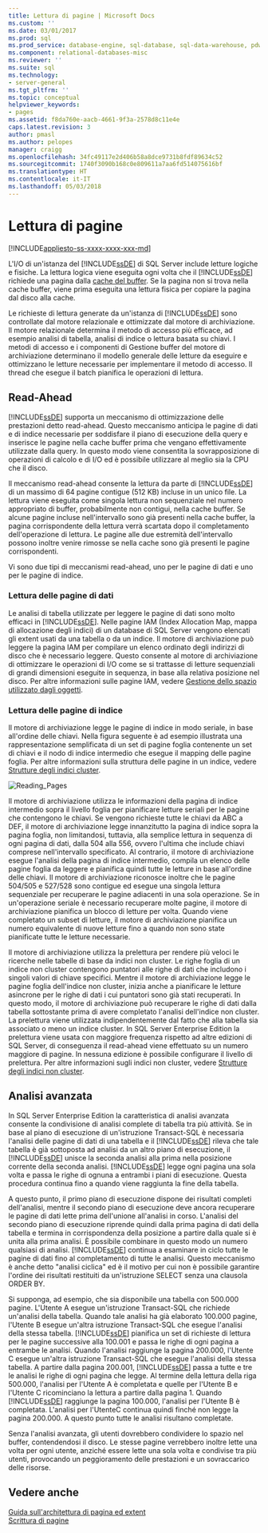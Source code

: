 ```yaml
---
title: Lettura di pagine | Microsoft Docs
ms.custom: ''
ms.date: 03/01/2017
ms.prod: sql
ms.prod_service: database-engine, sql-database, sql-data-warehouse, pdw
ms.component: relational-databases-misc
ms.reviewer: ''
ms.suite: sql
ms.technology:
- server-general
ms.tgt_pltfrm: ''
ms.topic: conceptual
helpviewer_keywords:
- pages
ms.assetid: f8da760e-aacb-4661-9f3a-2578d8c11e4e
caps.latest.revision: 3
author: pmasl
ms.author: pelopes
manager: craigg
ms.openlocfilehash: 34fc49117e2d406b58a8dce9731b8fdf89634c52
ms.sourcegitcommit: 1740f3090b168c0e809611a7aa6fd514075616bf
ms.translationtype: HT
ms.contentlocale: it-IT
ms.lasthandoff: 05/03/2018
---
```

# <a name="reading-pages"></a>Lettura di pagine
[!INCLUDE[appliesto-ss-xxxx-xxxx-xxx-md](../includes/appliesto-ss-xxxx-xxxx-xxx-md.md)]

L'I/O di un'istanza del [!INCLUDE[ssDE](../includes/ssde-md.md)] di SQL Server include letture logiche e fisiche. La lettura logica viene eseguita ogni volta che il [!INCLUDE[ssDE](../includes/ssde-md.md)] richiede una pagina dalla [cache del buffer](../relational-databases/memory-management-architecture-guide.md). Se la pagina non si trova nella cache buffer, viene prima eseguita una lettura fisica per copiare la pagina dal disco alla cache.

Le richieste di lettura generate da un'istanza di [!INCLUDE[ssDE](../includes/ssde-md.md)] sono controllate dal motore relazionale e ottimizzate dal motore di archiviazione. Il motore relazionale determina il metodo di accesso più efficace, ad esempio analisi di tabella, analisi di indice o lettura basata su chiavi. I metodi di accesso e i componenti di Gestione buffer del motore di archiviazione determinano il modello generale delle letture da eseguire e ottimizzano le letture necessarie per implementare il metodo di accesso. Il thread che esegue il batch pianifica le operazioni di lettura.

## <a name="read-ahead"></a>Read-Ahead
[!INCLUDE[ssDE](../includes/ssde-md.md)] supporta un meccanismo di ottimizzazione delle prestazioni detto read-ahead. Questo meccanismo anticipa le pagine di dati e di indice necessarie per soddisfare il piano di esecuzione della query e inserisce le pagine nella cache buffer prima che vengano effettivamente utilizzate dalla query. In questo modo viene consentita la sovrapposizione di operazioni di calcolo e di I/O ed è possibile utilizzare al meglio sia la CPU che il disco. 

Il meccanismo read-ahead consente la lettura da parte di [!INCLUDE[ssDE](../includes/ssde-md.md)] di un massimo di 64 pagine contigue (512 KB) incluse in un unico file. La lettura viene eseguita come singola lettura non sequenziale nel numero appropriato di buffer, probabilmente non contigui, nella cache buffer. Se alcune pagine incluse nell'intervallo sono già presenti nella cache buffer, la pagina corrispondente della lettura verrà scartata dopo il completamento dell'operazione di lettura. Le pagine alle due estremità dell'intervallo possono inoltre venire rimosse se nella cache sono già presenti le pagine corrispondenti.

Vi sono due tipi di meccanismi read-ahead, uno per le pagine di dati e uno per le pagine di indice.

### <a name="reading-data-pages"></a>Lettura delle pagine di dati
Le analisi di tabella utilizzate per leggere le pagine di dati sono molto efficaci in [!INCLUDE[ssDE](../includes/ssde-md.md)]. Nelle pagine IAM (Index Allocation Map, mappa di allocazione degli indici) di un database di SQL Server vengono elencati gli extent usati da una tabella o da un indice. Il motore di archiviazione può leggere la pagina IAM per compilare un elenco ordinato degli indirizzi di disco che è necessario leggere. Questo consente al motore di archiviazione di ottimizzare le operazioni di I/O come se si trattasse di letture sequenziali di grandi dimensioni eseguite in sequenza, in base alla relativa posizione nel disco. Per altre informazioni sulle pagine IAM, vedere [Gestione dello spazio utilizzato dagli oggetti](../relational-databases/pages-and-extents-architecture-guide.md).

### <a name="reading-index-pages"></a>Lettura delle pagine di indice
Il motore di archiviazione legge le pagine di indice in modo seriale, in base all'ordine delle chiavi. Nella figura seguente è ad esempio illustrata una rappresentazione semplificata di un set di pagine foglia contenente un set di chiavi e il nodo di indice intermedio che esegue il mapping delle pagine foglia. Per altre informazioni sulla struttura delle pagine in un indice, vedere [Strutture degli indici cluster](../relational-databases/pages-and-extents-architecture-guide.md).

![Reading_Pages](../relational-databases/media/reading-pages.gif)

Il motore di archiviazione utilizza le informazioni della pagina di indice intermedio sopra il livello foglia per pianificare letture seriali per le pagine che contengono le chiavi. Se vengono richieste tutte le chiavi da ABC a DEF, il motore di archiviazione legge innanzitutto la pagina di indice sopra la pagina foglia, non limitandosi, tuttavia, alla semplice lettura in sequenza di ogni pagina di dati, dalla 504 alla 556, ovvero l'ultima che include chiavi comprese nell'intervallo specificato. Al contrario, il motore di archiviazione esegue l'analisi della pagina di indice intermedio, compila un elenco delle pagine foglia da leggere e pianifica quindi tutte le letture in base all'ordine delle chiavi. Il motore di archiviazione riconosce inoltre che le pagine 504/505 e 527/528 sono contigue ed esegue una singola lettura sequenziale per recuperare le pagine adiacenti in una sola operazione. Se in un'operazione seriale è necessario recuperare molte pagine, il motore di archiviazione pianifica un blocco di letture per volta. Quando viene completato un subset di letture, il motore di archiviazione pianifica un numero equivalente di nuove letture fino a quando non sono state pianificate tutte le letture necessarie.

Il motore di archiviazione utilizza la prelettura per rendere più veloci le ricerche nelle tabelle di base da indici non cluster. Le righe foglia di un indice non cluster contengono puntatori alle righe di dati che includono i singoli valori di chiave specifici. Mentre il motore di archiviazione legge le pagine foglia dell'indice non cluster, inizia anche a pianificare le letture asincrone per le righe di dati i cui puntatori sono già stati recuperati. In questo modo, il motore di archiviazione può recuperare le righe di dati dalla tabella sottostante prima di avere completato l'analisi dell'indice non cluster. La prelettura viene utilizzata indipendentemente dal fatto che alla tabella sia associato o meno un indice cluster. In SQL Server Enterprise Edition la prelettura viene usata con maggiore frequenza rispetto ad altre edizioni di SQL Server, di conseguenza il read-ahead viene effettuato su un numero maggiore di pagine. In nessuna edizione è possibile configurare il livello di prelettura. Per altre informazioni sugli indici non cluster, vedere [Strutture degli indici non cluster](../relational-databases/pages-and-extents-architecture-guide.md).

## <a name="advanced-scanning"></a>Analisi avanzata
In SQL Server Enterprise Edition la caratteristica di analisi avanzata consente la condivisione di analisi complete di tabella tra più attività. Se in base al piano di esecuzione di un'istruzione Transact-SQL è necessaria l'analisi delle pagine di dati di una tabella e il [!INCLUDE[ssDE](../includes/ssde-md.md)] rileva che tale tabella è già sottoposta ad analisi da un altro piano di esecuzione, il [!INCLUDE[ssDE](../includes/ssde-md.md)] unisce la seconda analisi alla prima nella posizione corrente della seconda analisi. [!INCLUDE[ssDE](../includes/ssde-md.md)] legge ogni pagina una sola volta e passa le righe di ognuna a entrambi i piani di esecuzione. Questa procedura continua fino a quando viene raggiunta la fine della tabella. 

A questo punto, il primo piano di esecuzione dispone dei risultati completi dell'analisi, mentre il secondo piano di esecuzione deve ancora recuperare le pagine di dati lette prima dell'unione all'analisi in corso. L'analisi del secondo piano di esecuzione riprende quindi dalla prima pagina di dati della tabella e termina in corrispondenza della posizione a partire dalla quale si è unita alla prima analisi. È possibile combinare in questo modo un numero qualsiasi di analisi. [!INCLUDE[ssDE](../includes/ssde-md.md)] continua a esaminare in ciclo tutte le pagine di dati fino al completamento di tutte le analisi. Questo meccanismo è anche detto "analisi ciclica" ed è il motivo per cui non è possibile garantire l'ordine dei risultati restituiti da un'istruzione SELECT senza una clausola ORDER BY. 

Si supponga, ad esempio, che sia disponibile una tabella con 500.000 pagine. L'Utente A esegue un'istruzione Transact-SQL che richiede un'analisi della tabella. Quando tale analisi ha già elaborato 100.000 pagine, l'Utente B esegue un'altra istruzione Transact-SQL che esegue l'analisi della stessa tabella. [!INCLUDE[ssDE](../includes/ssde-md.md)] pianifica un set di richieste di lettura per le pagine successive alla 100.001 e passa le righe di ogni pagina a entrambe le analisi. Quando l'analisi raggiunge la pagina 200.000, l'Utente C esegue un'altra istruzione Transact-SQL che esegue l'analisi della stessa tabella. A partire dalla pagina 200.001, [!INCLUDE[ssDE](../includes/ssde-md.md)] passa a tutte e tre le analisi le righe di ogni pagina che legge. Al termine della lettura della riga 500.000, l'analisi per l'Utente A è completata e quelle per l'Utente B e l'Utente C  ricominciano la lettura a partire dalla pagina 1. Quando [!INCLUDE[ssDE](../includes/ssde-md.md)] raggiunge la pagina 100.000, l'analisi per l'Utente B è completata. L'analisi per l'UtenteC continua quindi finché non legge la pagina 200.000. A questo punto tutte le analisi risultano completate. 

Senza l'analisi avanzata, gli utenti dovrebbero condividere lo spazio nel buffer, contendendosi il disco. Le stesse pagine verrebbero inoltre lette una volta per ogni utente, anziché essere lette una sola volta e condivise tra più utenti, provocando un peggioramento delle prestazioni e un sovraccarico delle risorse.

## <a name="see-also"></a>Vedere anche
[Guida sull'architettura di pagina ed extent](../relational-databases/pages-and-extents-architecture-guide.md)   
 [Scrittura di pagine](../relational-databases/writing-pages.md)
